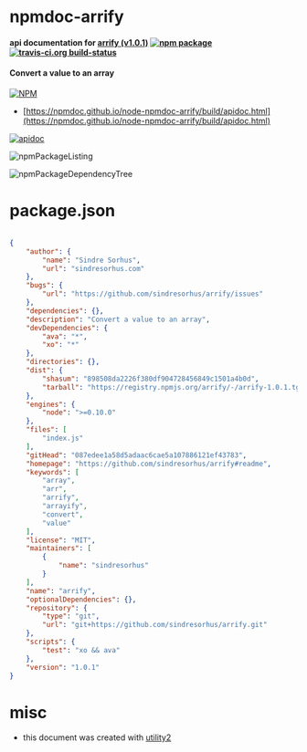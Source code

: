 # npmdoc-arrify

#### api documentation for  [arrify (v1.0.1)](https://github.com/sindresorhus/arrify#readme)  [![npm package](https://img.shields.io/npm/v/npmdoc-arrify.svg?style=flat-square)](https://www.npmjs.org/package/npmdoc-arrify) [![travis-ci.org build-status](https://api.travis-ci.org/npmdoc/node-npmdoc-arrify.svg)](https://travis-ci.org/npmdoc/node-npmdoc-arrify)

#### Convert a value to an array

[![NPM](https://nodei.co/npm/arrify.png?downloads=true&downloadRank=true&stars=true)](https://www.npmjs.com/package/arrify)

- [https://npmdoc.github.io/node-npmdoc-arrify/build/apidoc.html](https://npmdoc.github.io/node-npmdoc-arrify/build/apidoc.html)

[![apidoc](https://npmdoc.github.io/node-npmdoc-arrify/build/screenCapture.buildCi.browser.%252Ftmp%252Fbuild%252Fapidoc.html.png)](https://npmdoc.github.io/node-npmdoc-arrify/build/apidoc.html)

![npmPackageListing](https://npmdoc.github.io/node-npmdoc-arrify/build/screenCapture.npmPackageListing.svg)

![npmPackageDependencyTree](https://npmdoc.github.io/node-npmdoc-arrify/build/screenCapture.npmPackageDependencyTree.svg)



# package.json

```json

{
    "author": {
        "name": "Sindre Sorhus",
        "url": "sindresorhus.com"
    },
    "bugs": {
        "url": "https://github.com/sindresorhus/arrify/issues"
    },
    "dependencies": {},
    "description": "Convert a value to an array",
    "devDependencies": {
        "ava": "*",
        "xo": "*"
    },
    "directories": {},
    "dist": {
        "shasum": "898508da2226f380df904728456849c1501a4b0d",
        "tarball": "https://registry.npmjs.org/arrify/-/arrify-1.0.1.tgz"
    },
    "engines": {
        "node": ">=0.10.0"
    },
    "files": [
        "index.js"
    ],
    "gitHead": "087edee1a58d5adaac6cae5a107886121ef43783",
    "homepage": "https://github.com/sindresorhus/arrify#readme",
    "keywords": [
        "array",
        "arr",
        "arrify",
        "arrayify",
        "convert",
        "value"
    ],
    "license": "MIT",
    "maintainers": [
        {
            "name": "sindresorhus"
        }
    ],
    "name": "arrify",
    "optionalDependencies": {},
    "repository": {
        "type": "git",
        "url": "git+https://github.com/sindresorhus/arrify.git"
    },
    "scripts": {
        "test": "xo && ava"
    },
    "version": "1.0.1"
}
```



# misc
- this document was created with [utility2](https://github.com/kaizhu256/node-utility2)
